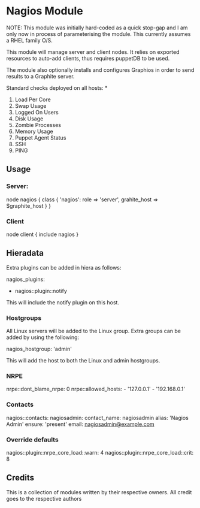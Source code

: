 Nagios Module
=============

NOTE: This module was initially hard-coded as a quick stop-gap and I am only now in process of parameterising the module. This currently assumes a RHEL family O/S.

This module will manage server and client nodes.
It relies on exported resources to auto-add clients, thus requires puppetDB to be used.

The module also optionally installs and configures Graphios in order to send results to a Graphite server.

Standard checks deployed on all hosts:
  *
  1. Load Per Core
  2. Swap Usage
  3. Logged On Users
  4. Disk Usage
  5. Zombie Processes
  6. Memory Usage
  7. Puppet Agent Status
  8. SSH
  9. PING

Usage
-----
### Server:
node nagios {
  class { 'nagios':
    role         => 'server',
    grahite_host => $graphite_host
  }
}

### Client
node client {
  include nagios
}

Hieradata
---------

Extra plugins can be added in hiera as follows:

nagios_plugins:
  - nagios::plugin::notify

This will include the notify plugin on this host.

### Hostgroups
All Linux servers will be added to the Linux group. Extra groups can be added by using the following:

nagios_hostgroup: 'admin'

This will add the host to both the Linux and admin hostgroups.

### NRPE 
  nrpe::dont_blame_nrpe: 0
  nrpe::allowed_hosts:
    - '127.0.0.1'
    - '192.168.0.1'

### Contacts
  nagios::contacts:
    nagiosadmin:
      contact_name: nagiosadmin
      alias: 'Nagios Admin'
      ensure: 'present'
      email: nagiosadmin@example.com

### Override defaults
  nagios::plugin::nrpe_core_load::warn: 4
  nagios::plugin::nrpe_core_load::crit: 8

Credits
-------
This is a collection of modules written by their respective owners.
All credit goes to the respective authors

